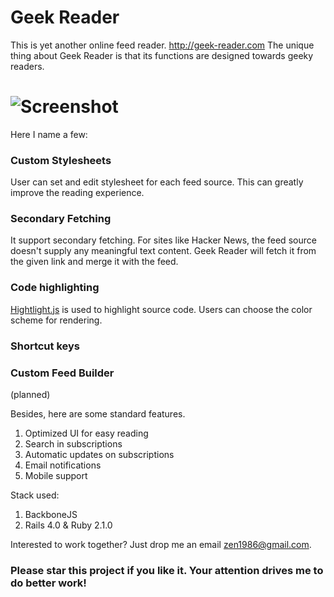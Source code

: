 # Geek Reader

This is yet another online feed reader. http://geek-reader.com
The unique thing about Geek Reader is that its functions are designed towards geeky readers.

# ![Screenshot](https://raw2.github.com/coderek/geek-reader/master/app/assets/images/gr_screenshot.gif)


Here I name a few:

### Custom Stylesheets
User can set and edit stylesheet for each feed source. This can greatly improve the reading experience.

### Secondary Fetching
It support secondary fetching. For sites like Hacker News, the feed source doesn't supply any meaningful text content. Geek Reader will fetch it from the given link and merge it with the feed.

### Code highlighting
[Hightlight.js](http://highlightjs.org/) is used to highlight source code. Users can choose the color scheme for rendering.

### Shortcut keys

### Custom Feed Builder
(planned)


Besides, here are some standard features.

1. Optimized UI for easy reading 
1. Search in subscriptions
1. Automatic updates on subscriptions
1. Email notifications
1. Mobile support


Stack used:

1. BackboneJS
2. Rails 4.0 & Ruby 2.1.0

Interested to work together? Just drop me an email zen1986@gmail.com.

### Please star this project if you like it. Your attention drives me to do better work!
